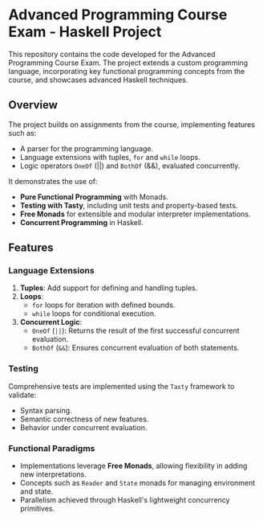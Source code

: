 # Advanced Programming Course Exam - Haskell Project

This repository contains the code developed for the Advanced Programming Course Exam. The project extends a custom programming language, incorporating key functional programming concepts from the course, and showcases advanced Haskell techniques.

## Overview

The project builds on assignments from the course, implementing features such as:
- A parser for the programming language.
- Language extensions with tuples, `for` and `while` loops.
- Logic operators `OneOf` (||) and `BothOf` (&&), evaluated concurrently.

It demonstrates the use of:
- **Pure Functional Programming** with Monads.
- **Testing with Tasty**, including unit tests and property-based tests.
- **Free Monads** for extensible and modular interpreter implementations.
- **Concurrent Programming** in Haskell.

## Features

### Language Extensions
1. **Tuples**: Add support for defining and handling tuples.
2. **Loops**:
   - `for` loops for iteration with defined bounds.
   - `while` loops for conditional execution.
3. **Concurrent Logic**:
   - `OneOf` (`||`): Returns the result of the first successful concurrent evaluation.
   - `BothOf` (`&&`): Ensures concurrent evaluation of both statements.

### Testing
Comprehensive tests are implemented using the `Tasty` framework to validate:
- Syntax parsing.
- Semantic correctness of new features.
- Behavior under concurrent evaluation.

### Functional Paradigms
- Implementations leverage **Free Monads**, allowing flexibility in adding new interpretations.
- Concepts such as `Reader` and `State` monads for managing environment and state.
- Parallelism achieved through Haskell's lightweight concurrency primitives.
